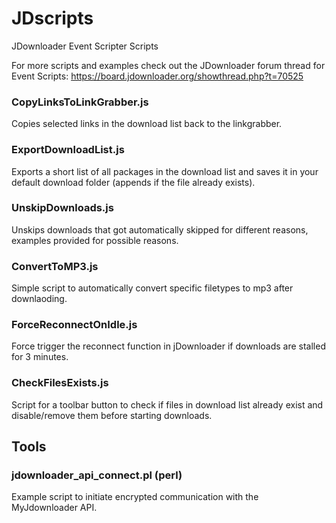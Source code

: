 # JDscripts
JDownloader Event Scripter Scripts

For more scripts and examples check out the JDownloader forum thread for Event Scripts:
https://board.jdownloader.org/showthread.php?t=70525

### CopyLinksToLinkGrabber.js

Copies selected links in the download list back to the linkgrabber.

### ExportDownloadList.js

Exports a short list of all packages in the download list and saves it in your default download folder (appends if the file already exists).

### UnskipDownloads.js

Unskips downloads that got automatically skipped for different reasons, examples provided for possible reasons.

### ConvertToMP3.js

Simple script to automatically convert specific filetypes to mp3 after downlaoding.

### ForceReconnectOnIdle.js

Force trigger the reconnect function in jDownloader if downloads are stalled for 3 minutes.

### CheckFilesExists.js

Script for a toolbar button to check if files in download list already exist and disable/remove them before starting downloads.

## Tools

### jdownloader_api_connect.pl (perl)

Example script to initiate encrypted communication with the MyJdownloader API.
